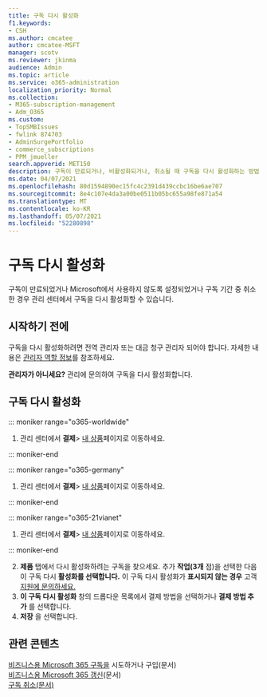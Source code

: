 ```yaml
---
title: 구독 다시 활성화
f1.keywords:
- CSH
ms.author: cmcatee
author: cmcatee-MSFT
manager: scotv
ms.reviewer: jkinma
audience: Admin
ms.topic: article
ms.service: o365-administration
localization_priority: Normal
ms.collection:
- M365-subscription-management
- Adm_O365
ms.custom:
- TopSMBIssues
- fwlink 874703
- AdminSurgePortfolio
- commerce_subscriptions
- PPM_jmueller
search.appverid: MET150
description: 구독이 만료되거나, 비활성화되거나, 취소될 때 구독을 다시 활성화하는 방법에 대해 자세히 알아보고
ms.date: 04/07/2021
ms.openlocfilehash: 80d1594890ec15fc4c2391d439ccbc16be6ae707
ms.sourcegitcommit: 8e4c107e4da3a00be0511b05bc655a98fe871a54
ms.translationtype: MT
ms.contentlocale: ko-KR
ms.lasthandoff: 05/07/2021
ms.locfileid: "52280898"
---
```

# <a name="reactivate-your-subscription"></a>구독 다시 활성화

구독이 만료되었거나 Microsoft에서 사용하지 않도록 설정되었거나 구독 기간 중 취소한 경우 관리 센터에서 구독을 다시 활성화할 수 있습니다.
  
## <a name="before-you-begin"></a>시작하기 전에

구독을 다시 활성화하려면 전역 관리자 또는 대금 청구 관리자 되어야 합니다. 자세한 내용은 [관리자 역할 정보](../../admin/add-users/about-admin-roles.md)를 참조하세요.

**관리자가 아니세요?** 관리에 문의하여 구독을 다시 활성화합니다.

## <a name="reactivate-a-subscription"></a>구독 다시 활성화

::: moniker range="o365-worldwide"

1. 관리 센터에서 **결제**\> <a href="https://go.microsoft.com/fwlink/p/?linkid=842054" target="_blank">내 상품</a>페이지로 이동하세요.

::: moniker-end

::: moniker range="o365-germany"

1. 관리 센터에서 **결제**\> <a href="https://go.microsoft.com/fwlink/p/?linkid=847745" target="_blank">내 상품</a>페이지로 이동하세요.

::: moniker-end

::: moniker range="o365-21vianet"

1. 관리 센터에서 **결제**\> <a href="https://go.microsoft.com/fwlink/p/?linkid=850626" target="_blank">내 상품</a>페이지로 이동하세요.

::: moniker-end

2. **제품** 탭에서 다시 활성화하려는 구독을 찾으세요. 추가 **작업(3개** 점)을 선택한 다음 이 구독 다시 **활성화를 선택합니다.**
    이 구독 다시 활성화가 **표시되지 않는 경우** 고객 [지원에 문의하세요.](../../business-video/get-help-support.md)
3. **이 구독 다시 활성화** 창의 드롭다운 목록에서 결제 방법을 선택하거나 **결제 방법 추가** 를 선택합니다.
4. **저장** 을 선택합니다.

## <a name="related-content"></a>관련 콘텐츠

[비즈니스용 Microsoft 365 구독을](../try-or-buy-microsoft-365.md) 시도하거나 구입(문서)\
[비즈니스용 Microsoft 365 갱신](renew-your-subscription.md)(문서)\
[구독 취소(문서)](cancel-your-subscription.md)
